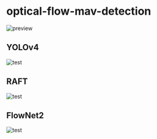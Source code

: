 # optical-flow-mav-detection

![preview](https://ci.tno.nl/gitlab/erik.vroon-tno/optical-flow-mav-detection/-/raw/master/media/preview.png)

## YOLOv4

![test](https://github.com/evroon/yolov4/workflows/docker-build/badge.svg)

## RAFT

![test](https://github.com/evroon/RAFT/workflows/docker-build/badge.svg)

## FlowNet2

![test](https://github.com/evroon/flownet2-pytorch/workflows/docker-build/badge.svg)
